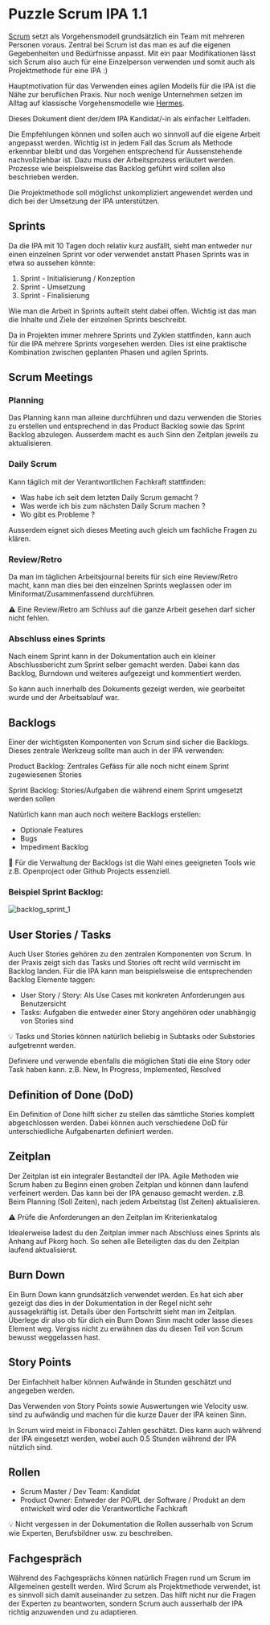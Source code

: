 # Puzzle Scrum IPA 1.1

[Scrum](https://de.wikipedia.org/wiki/Scrum) setzt als Vorgehensmodell grundsätzlich ein Team mit mehreren Personen voraus. Zentral bei Scrum ist das man es auf die eigenen Gegebenheiten und Bedürfnisse anpasst. Mit ein paar Modifikationen lässt sich Scrum also auch für eine Einzelperson verwenden und somit auch als Projektmethode für eine IPA :)

Hauptmotivation für das Verwenden eines agilen Modells für die IPA ist die Nähe zur beruflichen Praxis. Nur noch wenige Unternehmen setzen im Alltag auf klassische Vorgehensmodelle wie [Hermes](https://de.wikipedia.org/wiki/Hermes_\(Projektmanagementmethode\)). 

Dieses Dokument dient der/dem IPA Kandidat/-in als einfacher Leitfaden. 

Die Empfehlungen können und sollen auch wo sinnvoll auf die eigene Arbeit angepasst werden. Wichtig ist in jedem Fall das Scrum als Methode erkennbar bleibt und das Vorgehen entsprechend für Aussenstehende nachvollziehbar ist. Dazu muss der Arbeitsprozess erläutert werden. Prozesse wie beispielsweise das Backlog geführt wird sollen also beschrieben werden.

Die Projektmethode soll möglichst unkompliziert angewendet werden und dich bei der Umsetzung der IPA unterstützen.

## Sprints

Da die IPA mit 10 Tagen doch relativ kurz ausfällt, sieht man entweder nur einen einzelnen Sprint vor oder verwendet anstatt Phasen Sprints was in etwa so aussehen könnte:

1. Sprint - Initialisierung / Konzeption
1. Sprint - Umsetzung
1. Sprint - Finalisierung

Wie man die Arbeit in Sprints aufteilt steht dabei offen. Wichtig ist das man die Inhalte und Ziele der einzelnen Sprints beschreibt. 

Da in Projekten immer mehrere Sprints und Zyklen stattfinden, kann auch für die IPA mehrere Sprints vorgesehen werden. Dies ist eine praktische Kombination zwischen geplanten Phasen und agilen Sprints.

## Scrum Meetings

### Planning

Das Planning kann man alleine durchführen und dazu verwenden die Stories zu erstellen und entsprechend in das Product Backlog sowie das Sprint Backlog abzulegen. Ausserdem macht es auch Sinn den Zeitplan jeweils zu aktualisieren. 

### Daily Scrum

Kann täglich mit der Verantwortlichen Fachkraft stattfinden:

* Was habe ich seit dem letzten Daily Scrum gemacht ?
* Was werde ich bis zum nächsten Daily Scrum machen ?
* Wo gibt es Probleme ?

Ausserdem eignet sich dieses Meeting auch gleich um fachliche Fragen zu klären.

### Review/Retro

Da man im täglichen Arbeitsjournal bereits für sich eine Review/Retro macht, kann man dies bei den einzelnen Sprints weglassen oder im Miniformat/Zusammenfassend durchführen.

⚠️ Eine Review/Retro am Schluss auf die ganze Arbeit gesehen darf sicher nicht fehlen.

### Abschluss eines Sprints

Nach einem Sprint kann in der Dokumentation auch ein kleiner Abschlussbericht zum Sprint selber gemacht werden. Dabei kann das Backlog, Burndown und weiteres aufgezeigt und kommentiert werden. 

So kann auch innerhalb des Dokuments gezeigt werden, wie gearbeitet wurde und der Arbeitsablauf war.

## Backlogs

Einer der wichtigsten Komponenten von Scrum sind sicher die Backlogs. Dieses zentrale Werkzeug sollte man auch in der IPA verwenden:

Product Backlog: Zentrales Gefäss für alle noch nicht einem Sprint zugewiesenen Stories

Sprint Backlog: Stories/Aufgaben die während einem Sprint umgesetzt werden sollen

Natürlich kann man auch noch weitere Backlogs erstellen:

* Optionale Features
* Bugs
* Impediment Backlog

🔧 Für die Verwaltung der Backlogs ist die Wahl eines geeigneten Tools wie z.B. Openproject oder Github Projects essenziell.

### Beispiel Sprint Backlog:
![backlog_sprint_1](https://user-images.githubusercontent.com/36076343/110619788-80bfd600-8198-11eb-8837-12507225e350.png)


## User Stories / Tasks

Auch User Stories gehören zu den zentralen Komponenten von Scrum. In der Praxis zeigt sich das Tasks und Stories oft recht wild vermischt im Backlog landen. Für die IPA kann man beispielsweise die entsprechenden Backlog Elemente taggen:

* User Story / Story: Als Use Cases mit konkreten Anforderungen aus Benutzersicht
* Tasks: Aufgaben die entweder einer Story angehören oder unabhängig von Stories sind

💡 Tasks und Stories können natürlich beliebig in Subtasks oder Substories aufgetrennt werden. 

Definiere und verwende ebenfalls die möglichen Stati die eine Story oder Task haben kann. z.B. New, In Progress, Implemented, Resolved

## Definition of Done (DoD)

Ein Definition of Done hilft sicher zu stellen das sämtliche Stories komplett abgeschlossen werden. Dabei können auch verschiedene DoD für unterschiedliche Aufgabenarten definiert werden.

## Zeitplan

Der Zeitplan ist ein integraler Bestandteil der IPA. Agile Methoden wie Scrum haben zu Beginn einen groben Zeitplan und können dann laufend verfeinert werden. Das kann bei der IPA genauso gemacht werden. z.B. Beim Planning (Soll Zeiten), nach jedem Arbeitstag (Ist Zeiten) aktualisieren.

⚠️ Prüfe die Anforderungen an den Zeitplan im Kriterienkatalog

Idealerweise ladest du den Zeitplan immer nach Abschluss eines Sprints als Anhang auf Pkorg hoch. So sehen alle Beteiligten das du den Zeitplan laufend aktualisierst.

## Burn Down

Ein Burn Down kann grundsätzlich verwendet werden. Es hat sich aber gezeigt das dies in der Dokumentation in der Regel nicht sehr aussagekräftig ist. Details über den Fortschritt sieht man im Zeitplan. Überlege dir also ob für dich ein Burn Down Sinn macht oder lasse dieses Element weg. Vergiss nicht zu erwähnen das du diesen Teil von Scrum bewusst weggelassen hast.

## Story Points

Der Einfachheit halber können Aufwände in Stunden geschätzt und angegeben werden. 

Das Verwenden von Story Points sowie Auswertungen wie Velocity usw. sind zu aufwändig und machen fúr die kurze Dauer der IPA keinen Sinn.

In Scrum wird meist in Fibonacci Zahlen geschätzt. Dies kann auch während der IPA eingesetzt werden, wobei auch 0.5 Stunden während der IPA nützlich sind.

## Rollen

* Scrum Master / Dev Team: Kandidat
* Product Owner: Entweder der PO/PL der Software / Produkt an dem entwickelt wird oder die Verantwortliche Fachkraft

💡 Nicht vergessen in der Dokumentation die Rollen ausserhalb von Scrum wie Experten, Berufsbildner usw. zu beschreiben. 

## Fachgespräch

Während des Fachgesprächs können natürlich Fragen rund um Scrum im Allgemeinen gestellt werden. Wird Scrum als Projektmethode verwendet, ist es sinnvoll sich damit auseinander zu setzen. Das hilft nicht nur die Fragen der Experten zu beantworten, sondern Scrum auch ausserhalb der IPA richtig anzuwenden und zu adaptieren. 
